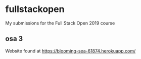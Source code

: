 # fullstackopen
My submissions for the Full Stack Open 2019 course

## osa 3
Website found at https://blooming-sea-61874.herokuapp.com/
